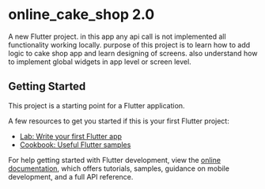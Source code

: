 # online_cake_shop 2.0

A new Flutter project. in this app any api call is not implemented all functionality working locally. purpose of this project is to learn how to add logic to cake shop app and learn designing of screens. also understand how to implement global widgets in app level or screen level.

## Getting Started

This project is a starting point for a Flutter application.

A few resources to get you started if this is your first Flutter project:

- [Lab: Write your first Flutter app](https://docs.flutter.dev/get-started/codelab)
- [Cookbook: Useful Flutter samples](https://docs.flutter.dev/cookbook)

For help getting started with Flutter development, view the
[online documentation](https://docs.flutter.dev/), which offers tutorials,
samples, guidance on mobile development, and a full API reference.
